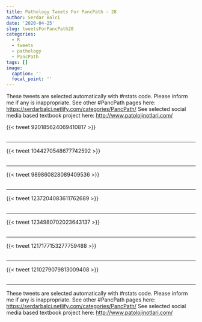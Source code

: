 ```yaml
---
title: Pathology Tweets For PancPath - 28
author: Serdar Balci
date: '2020-04-25'
slug: tweetsForPancPath28
categories:
  - R
  - tweets
  - pathology
  - PancPath
tags: []
image:
  caption: ''
  focal_point: ''
---
```



These tweets are selected automatically with #rstats code. Please inform me if any is inappropriate.
See other #PancPath pages here: https://serdarbalci.netlify.com/categories/PancPath/ 
See selected social media based textbook project here: http://www.patolojinotlari.com/

{{< tweet 920185624069410817 >}}
<br>
<br>
<hr>
{{< tweet 1044270548677742592 >}}
<br>
<br>
<hr>
{{< tweet 989860828089409536 >}}
<br>
<br>
<hr>
{{< tweet 1237204083611762689 >}}
<br>
<br>
<hr>
{{< tweet 1234980702023643137 >}}
<br>
<br>
<hr>
{{< tweet 1217177153277759488 >}}
<br>
<br>
<hr>
{{< tweet 1210279079813009408 >}}
<br>
<br>
<hr>


These tweets are selected automatically with #rstats code. Please inform me if any is inappropriate.
See other #PancPath pages here: https://serdarbalci.netlify.com/categories/PancPath/ 
See selected social media based textbook project here: http://www.patolojinotlari.com/
